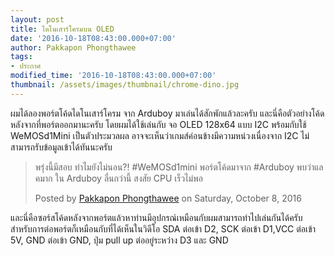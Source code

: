 ```yaml
---
layout: post
title: ไดโนเสาร์โครมบน OLED
date: '2016-10-18T08:43:00.000+07:00'
author: Pakkapon Phongthawee
tags:
- ประกาศ
modified_time: '2016-10-18T08:43:00.000+07:00'
thumbnail: /assets/images/thumbnail/chrome-dino.jpg
---
```


ผมได้ลองพอร์ตโค้ดไดโนเสาร์โครม จาก Arduboy มาเล่นได้สักพักแล้วละครับ และนี่คือตัวอย่างโค้ดหลังจากที่พอร์ตออกมานะครับ โดยผมได้ใช้เล่นกับ จอ OLED 128x64 แบบ I2C พร้อมกับใช้ WeMOSd1Mini เป็นตัวประมวลผล อาจจะเห็นว่าเกมส์ค่อนข้างมีความหน่วงเนื่องจาก I2C ไม่สามารถรับข้อมูลเข้าได้ทันนะครับ

<!--
<div style="width:100%" class="center">
<iframe src="https://www.facebook.com/plugins/video.php?href=https%3A%2F%2Fwww.facebook.com%2Fpureexe%2Fvideos%2F1411130432234670%2F&show_text=0&width=560" class="center" width="560" height="315" style="border:none;overflow:hidden;max-width:100%;" scrolling="no" frameborder="0" allowTransparency="true" allowFullScreen="true"></iframe>
</div>
-->

<div class="fb-video" data-href="https://www.facebook.com/pureexe/videos/1411130432234670/" data-show-text="false"><blockquote cite="https://www.facebook.com/pureexe/videos/1411130432234670/" class="fb-xfbml-parse-ignore"><a href="https://www.facebook.com/pureexe/videos/1411130432234670/"></a><p>พรุ่งนี้มีสอบ ทำไมยังไม่นอน?!
#WeMOSd1mini พอร์ตโค้ดมาจาก #Arduboy
พบว่าแลคมาก ใน Arduboy ลื่นกว่านี้ สงสัย CPU เร็วไม่พอ</p>Posted by <a href="https://www.facebook.com/pureexe">Pakkapon Phongthawee</a> on Saturday, October 8, 2016</blockquote></div>

และนี่คือซอร์สโค้ดหลังจากพอร์ตแล้วหาท่านมีอุปกรณ์เหมือนกับผมสามารถทำไปเล่นกันได้ครับ สำหรับการต่อพอร์ตก็เหมือนกับที่ได้เห็นในวิดีโอ SDA ต่อเข้า D2, SCK ต่อเข้า D1,VCC ต่อเข้า 5V, GND ต่อเข้า GND, ปุ่ม pull up ต่ออยู่ระหว่าง D3 และ GND

<script src="https://gist.github.com/pureexe/9dc845ed76631c03724816fb43f32522.js"></script>

